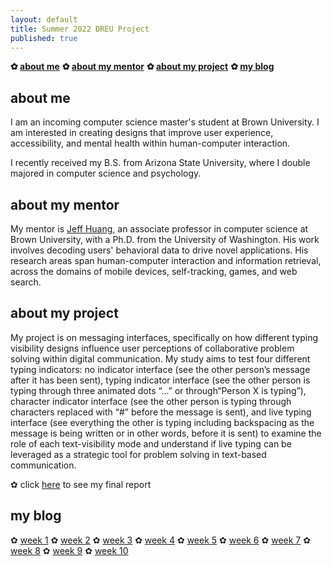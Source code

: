 ```yaml
---
layout: default
title: Summer 2022 DREU Project 
published: true
---
```


**✿ [about me](https://momentine.github.io/#about-me)**
**✿ [about my mentor](https://momentine.github.io/#about-my-mentor)** 
**✿ [about my project](https://momentine.github.io/#about-my-project)** 
**✿ [my blog](https://momentine.github.io/#my-blog)**

## about me

I am an incoming computer science master's student at Brown University. I am interested in creating designs that improve user experience, accessibility, and mental health within human-computer interaction.

I recently received my B.S. from Arizona State University, where I double majored in computer science and psychology. 

## about my mentor

My mentor is [Jeff Huang](https://jeffhuang.com/), an associate professor in computer science at Brown University, with a Ph.D. from the University of Washington. His work involves decoding users' behavioral data to drive novel applications. His research areas span human-computer interaction and information retrieval, across the domains of mobile devices, self-tracking, games, and web search.


## about my project

My project is on messaging interfaces, specifically on how different typing visibility designs influence user perceptions of collaborative problem solving within digital communication. My study aims to test four different typing indicators: no indicator interface (see the other person’s message after it has been sent), typing indicator interface (see the other person is typing through three animated dots “...” or through“Person X is typing”), character indicator interface (see the other person is typing through characters replaced with “#” before the message is sent), and live typing interface (see everything the other is typing including backspacing as the message is being written or in other words, before it is sent) to 
examine the role of each text-visibility mode and understand if live typing can be leveraged as a strategic tool for problem solving in text-based communication. 

✿ click [here](files/finalreport.pdf) to see my final report

## my blog
✿ [week 1](https://momentine.github.io/week1/) 
✿ [week 2](https://momentine.github.io/week2/) ✿ [week 3](https://momentine.github.io/week3/) ✿ [week 4](https://momentine.github.io/week4/) ✿ [week 5](https://momentine.github.io/week5/) ✿ [week 6](https://momentine.github.io/week6/) ✿ [week 7](https://momentine.github.io/week7/) ✿ [week 8](https://momentine.github.io/week8/) ✿ [week 9](https://momentine.github.io/week9/) ✿ [week 10](https://momentine.github.io/week10/)
